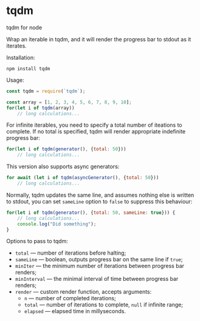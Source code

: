 # tqdm

tqdm for node

Wrap an iterable in tqdm, and it will render the progress bar to stdout as it iterates.

Installation:
```shell
npm install tqdm
```


Usage:
```javascript
const tqdm = require(`tqdm`);

const array = [1, 2, 3, 4, 5, 6, 7, 8, 9, 10];
for(let i of tqdm(array))
	// long calculations...
```


For infinite iterables, you need to specify a total number of iteations to complete. If no total is specified, tqdm will render
appropriate indefinite progress bar:

```javascript
for(let i of tqdm(generator(), {total: 50}))
	// long calculations...
```

This version also supports async generators:

```javascript
for await (let i of tqdm(asyncGenerator(), {total: 50}))
	// long calculations...
```

Normally, tqdm updates the same line, and assumes nothing else is written to stdout, you can set `sameLine` option to `false` to suppress
this behaviour:

```javascript
for(let i of tqdm(generator(), {total: 50, sameLine: true})) {
	// long calculations...
	console.log("Did something");
}
```

Options to pass to tqdm:

* `total` — number of iterations before halting;
* `sameLine` — boolean, outputs progress bar on the same line if `true`;
* `minIter` — the minimum number of iterations  between progress bar renders;
* `minInterval` — the minimal interval of time between progress bar renders;
* `render` — custom render function, accepts arguments:
	* `n` — number of completed iterations;
	* `total` — number of iterations to complete, `null` if infinite range;
	* `elapsed` — elapsed time in millyseconds.
